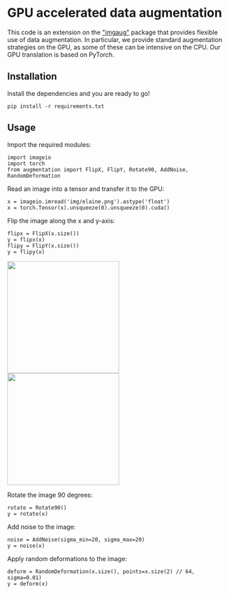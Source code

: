# GPU accelerated data augmentation

This code is an extension on the ["imgaug"](https://github.com/aleju/imgaug) package that provides flexible use of data augmentation. In particular, we provide standard augmentation strategies on the GPU, as some of these can be intensive on the CPU. Our GPU translation is based on PyTorch. 

## Installation
Install the dependencies and you are ready to go! 
<pre><code>pip install -r requirements.txt</code></pre>

## Usage
Import the required modules:
<pre><code>import imageio
import torch
from augmentation import FlipX, FlipY, Rotate90, AddNoise, RandomDeformation</code></pre>

Read an image into a tensor and transfer it to the GPU:
<pre><code>x = imageio.imread('img/elaine.png').astype('float')
x = torch.Tensor(x).unsqueeze(0).unsqueeze(0).cuda()</code></pre>

Flip the image along the x and y-axis: 
<pre><code>flipx = FlipX(x.size())
y = flipx(x)
flipy = FlipY(x.size())
y = flipy(x)</code></pre>
<img src="https://github.com/JorisRoels/augmentation/blob/master/img/elaine_flipx.png" width="256" height="256">  <img src="https://github.com/JorisRoels/augmentation/blob/master/img/elaine_flipy.png" width="256" height="256">

Rotate the image 90 degrees: 
<pre><code>rotate = Rotate90()
y = rotate(x)</code></pre>

Add noise to the image:
<pre><code>noise = AddNoise(sigma_min=20, sigma_max=20)
y = noise(x)</code></pre>

Apply random deformations to the image: 
<pre><code>deform = RandomDeformation(x.size(), points=x.size(2) // 64, sigma=0.01)
y = deform(x)</code></pre>
